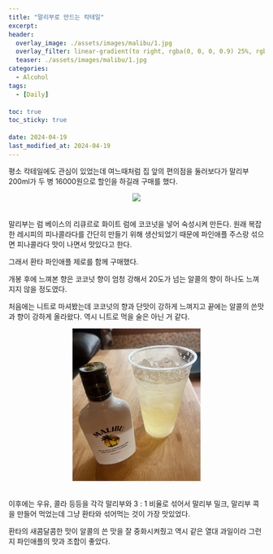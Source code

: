 ```yaml
---
title: "말리부로 만드는 칵테일"
excerpt:
header:
  overlay_image: ./assets/images/malibu/1.jpg
  overlay_filter: linear-gradient(to right, rgba(0, 0, 0, 0.9) 25%, rgba(0, 0, 0, 0))
  teaser: ./assets/images/malibu/1.jpg
categories:
  - Alcohol
tags:
  - [Daily]

toc: true
toc_sticky: true

date: 2024-04-19
last_modified_at: 2024-04-19
---
```


평소 칵테일에도 관심이 있었는데 여느때처럼 집 앞의 편의점을 둘러보다가 말리부 200ml가 두 병 16000원으로 할인을 하길래 구매를 했다.

<div style="text-align : center;"><img style="width: 50%;" src="https://m.kanashop.kr/web/product/big/20200314/2e32c9459b2af25fb4b9a5efde33ba55.jpg"/></div>
<br/>

말리부는 럼 베이스의 리큐르로 화이트 럼에 코코넛을 넣어 숙성시켜 만든다. 원래 복잡한 레시피의 피나콜라다를 간단히 만들기 위해 생산되었기 때문에 파인애플 주스랑 섞으면 피나콜라다 맛이 나면서 맛있다고 한다.

그래서 환타 파인애플 제로를 함께 구매했다.

개봉 후에 느껴본 향은 코코넛 향이 엄청 강해서 20도가 넘는 알콜의 향이 하나도 느껴지지 않을 정도였다.

처음에는 니트로 마셔봤는데 코코넛의 향과 단맛이 강하게 느껴지고 끝에는 알콜의 쓴맛과 향이 강하게 올라왔다. 역시 니트로 먹을 술은 아닌 거 같다.

<div style="text-align : center;"><img style="width: 50%;" src="/assets/images/malibu/1.jpg"/></div>
<br/>

이후에는 우유, 콜라 등등을 각각 말리부와 3 : 1 비율로 섞어서 말리부 밀크, 말리부 콕을 만들어 먹었는데 그냥 환타와 섞어먹는 것이 가장 맛있었다.

환타의 새콤달콤한 맛이 알콜의 쓴 맛을 잘 중화시켜줬고 역시 같은 열대 과일이라 그런지 파인애플의 맛과 조합이 좋았다.